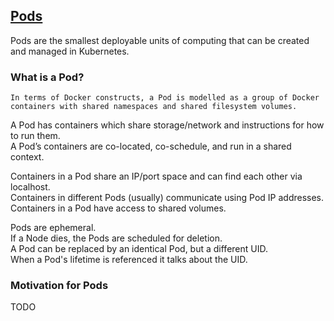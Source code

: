 ## [Pods](https://kubernetes.io/docs/concepts/workloads/pods/pod/)

Pods are the smallest deployable units of computing that can be created and managed in Kubernetes.  

### What is a Pod?

```
In terms of Docker constructs, a Pod is modelled as a group of Docker containers with shared namespaces and shared filesystem volumes.  
```

A Pod has containers which share storage/network and instructions for how to run them.  
A Pod’s containers are co-located, co-schedule, and run in a shared context.  

Containers in a Pod share an IP/port space and can find each other via localhost.  
Containers in different Pods (usually) communicate using Pod IP addresses.  
Containers in a Pod have access to shared volumes.  

Pods are ephemeral.  
If a Node dies, the Pods are scheduled for deletion.  
A Pod can be replaced by an identical Pod, but a different UID.  
When a Pod's lifetime is referenced it talks about the UID.  

### Motivation for Pods

TODO
